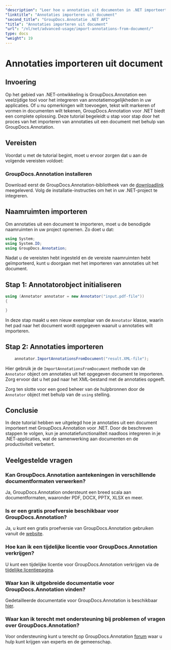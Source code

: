 ```yaml
---
"description": "Leer hoe u annotaties uit documenten in .NET importeert met GroupDocs.Annotation. Volg onze stapsgewijze tutorial voor naadloze integratie."
"linktitle": "Annotaties importeren uit document"
"second_title": "GroupDocs.Annotatie .NET API"
"title": "Annotaties importeren uit document"
"url": "/nl/net/advanced-usage/import-annotations-from-document/"
type: docs
"weight": 19
---
```


# Annotaties importeren uit document

## Invoering
Op het gebied van .NET-ontwikkeling is GroupDocs.Annotation een veelzijdige tool voor het integreren van annotatiemogelijkheden in uw applicaties. Of u nu opmerkingen wilt toevoegen, tekst wilt markeren of vormen in documenten wilt tekenen, GroupDocs.Annotation voor .NET biedt een complete oplossing. Deze tutorial begeleidt u stap voor stap door het proces van het importeren van annotaties uit een document met behulp van GroupDocs.Annotation.
## Vereisten
Voordat u met de tutorial begint, moet u ervoor zorgen dat u aan de volgende vereisten voldoet:
### GroupDocs.Annotation installeren
Download eerst de GroupDocs.Annotation-bibliotheek van de [downloadlink](https://releases.groupdocs.com/annotation/net/) meegeleverd. Volg de installatie-instructies om het in uw .NET-project te integreren.

## Naamruimten importeren
Om annotaties uit een document te importeren, moet u de benodigde naamruimten in uw project opnemen. Zo doet u dat:

```csharp
using System;
using System.IO;
using GroupDocs.Annotation;
```

Nadat u de vereisten hebt ingesteld en de vereiste naamruimten hebt geïmporteerd, kunt u doorgaan met het importeren van annotaties uit het document.
## Stap 1: Annotatorobject initialiseren
```csharp
using (Annotator annotator = new Annotator("input.pdf-file"))
{

}
```
In deze stap maakt u een nieuw exemplaar van de `Annotator` klasse, waarin het pad naar het document wordt opgegeven waaruit u annotaties wilt importeren.
## Stap 2: Annotaties importeren
```csharp
	annotator.ImportAnnotationsFromDocument("result.XML-file");
```
Hier gebruik je de `ImportAnnotationsFromDocument` methode van de `Annotator` object om annotaties uit het opgegeven document te importeren. Zorg ervoor dat u het pad naar het XML-bestand met de annotaties opgeeft.

Zorg ten slotte voor een goed beheer van de hulpbronnen door de `Annotator` object met behulp van de `using` stelling.

## Conclusie
In deze tutorial hebben we uitgelegd hoe je annotaties uit een document importeert met GroupDocs.Annotation voor .NET. Door de beschreven stappen te volgen, kun je annotatiefunctionaliteit naadloos integreren in je .NET-applicaties, wat de samenwerking aan documenten en de productiviteit verbetert.
## Veelgestelde vragen
### Kan GroupDocs.Annotation aantekeningen in verschillende documentformaten verwerken?
Ja, GroupDocs.Annotation ondersteunt een breed scala aan documentformaten, waaronder PDF, DOCX, PPTX, XLSX en meer.
### Is er een gratis proefversie beschikbaar voor GroupDocs.Annotation?
Ja, u kunt een gratis proefversie van GroupDocs.Annotation gebruiken vanuit de [website](https://releases.groupdocs.com/).
### Hoe kan ik een tijdelijke licentie voor GroupDocs.Annotation verkrijgen?
U kunt een tijdelijke licentie voor GroupDocs.Annotation verkrijgen via de [tijdelijke licentiepagina](https://purchase.groupdocs.com/temporary-license/).
### Waar kan ik uitgebreide documentatie voor GroupDocs.Annotation vinden?
Gedetailleerde documentatie voor GroupDocs.Annotation is beschikbaar [hier](https://tutorials.groupdocs.com/annotation/net/).
### Waar kan ik terecht met ondersteuning bij problemen of vragen over GroupDocs.Annotation?
Voor ondersteuning kunt u terecht op GroupDocs.Annotation [forum](https://forum.groupdocs.com/c/annotation/10) waar u hulp kunt krijgen van experts en de gemeenschap.